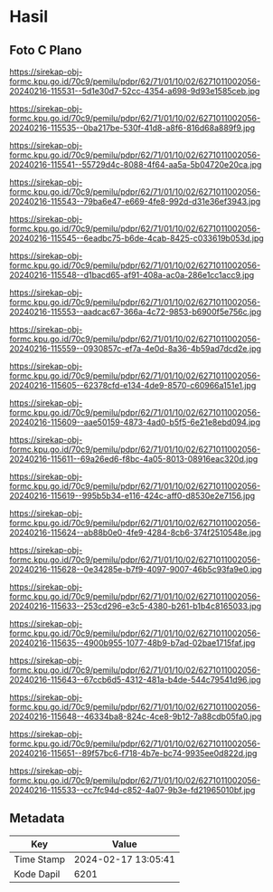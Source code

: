 # Hasil

## Foto C Plano

https://sirekap-obj-formc.kpu.go.id/70c9/pemilu/pdpr/62/71/01/10/02/6271011002056-20240216-115531--5d1e30d7-52cc-4354-a698-9d93e1585ceb.jpg

https://sirekap-obj-formc.kpu.go.id/70c9/pemilu/pdpr/62/71/01/10/02/6271011002056-20240216-115535--0ba217be-530f-41d8-a8f6-816d68a889f9.jpg

https://sirekap-obj-formc.kpu.go.id/70c9/pemilu/pdpr/62/71/01/10/02/6271011002056-20240216-115541--55729d4c-8088-4f64-aa5a-5b04720e20ca.jpg

https://sirekap-obj-formc.kpu.go.id/70c9/pemilu/pdpr/62/71/01/10/02/6271011002056-20240216-115543--79ba6e47-e669-4fe8-992d-d31e36ef3943.jpg

https://sirekap-obj-formc.kpu.go.id/70c9/pemilu/pdpr/62/71/01/10/02/6271011002056-20240216-115545--6eadbc75-b6de-4cab-8425-c033619b053d.jpg

https://sirekap-obj-formc.kpu.go.id/70c9/pemilu/pdpr/62/71/01/10/02/6271011002056-20240216-115548--d1bacd65-af91-408a-ac0a-286e1cc1acc9.jpg

https://sirekap-obj-formc.kpu.go.id/70c9/pemilu/pdpr/62/71/01/10/02/6271011002056-20240216-115553--aadcac67-366a-4c72-9853-b6900f5e756c.jpg

https://sirekap-obj-formc.kpu.go.id/70c9/pemilu/pdpr/62/71/01/10/02/6271011002056-20240216-115559--0930857c-ef7a-4e0d-8a36-4b59ad7dcd2e.jpg

https://sirekap-obj-formc.kpu.go.id/70c9/pemilu/pdpr/62/71/01/10/02/6271011002056-20240216-115605--62378cfd-e134-4de9-8570-c60966a151e1.jpg

https://sirekap-obj-formc.kpu.go.id/70c9/pemilu/pdpr/62/71/01/10/02/6271011002056-20240216-115609--aae50159-4873-4ad0-b5f5-6e21e8ebd094.jpg

https://sirekap-obj-formc.kpu.go.id/70c9/pemilu/pdpr/62/71/01/10/02/6271011002056-20240216-115611--69a26ed6-f8bc-4a05-8013-08916eac320d.jpg

https://sirekap-obj-formc.kpu.go.id/70c9/pemilu/pdpr/62/71/01/10/02/6271011002056-20240216-115619--995b5b34-e116-424c-aff0-d8530e2e7156.jpg

https://sirekap-obj-formc.kpu.go.id/70c9/pemilu/pdpr/62/71/01/10/02/6271011002056-20240216-115624--ab88b0e0-4fe9-4284-8cb6-374f2510548e.jpg

https://sirekap-obj-formc.kpu.go.id/70c9/pemilu/pdpr/62/71/01/10/02/6271011002056-20240216-115628--0e34285e-b7f9-4097-9007-46b5c93fa9e0.jpg

https://sirekap-obj-formc.kpu.go.id/70c9/pemilu/pdpr/62/71/01/10/02/6271011002056-20240216-115633--253cd296-e3c5-4380-b261-b1b4c8165033.jpg

https://sirekap-obj-formc.kpu.go.id/70c9/pemilu/pdpr/62/71/01/10/02/6271011002056-20240216-115635--4900b955-1077-48b9-b7ad-02bae1715faf.jpg

https://sirekap-obj-formc.kpu.go.id/70c9/pemilu/pdpr/62/71/01/10/02/6271011002056-20240216-115643--67ccb6d5-4312-481a-b4de-544c79541d96.jpg

https://sirekap-obj-formc.kpu.go.id/70c9/pemilu/pdpr/62/71/01/10/02/6271011002056-20240216-115648--46334ba8-824c-4ce8-9b12-7a88cdb05fa0.jpg

https://sirekap-obj-formc.kpu.go.id/70c9/pemilu/pdpr/62/71/01/10/02/6271011002056-20240216-115651--89f57bc6-f718-4b7e-bc74-9935ee0d822d.jpg

https://sirekap-obj-formc.kpu.go.id/70c9/pemilu/pdpr/62/71/01/10/02/6271011002056-20240216-115533--cc7fc94d-c852-4a07-9b3e-fd21965010bf.jpg


## Metadata

| Key        | Value               |
| ---------- | ------------------- |
| Time Stamp | 2024-02-17 13:05:41 |
| Kode Dapil | 6201                |



